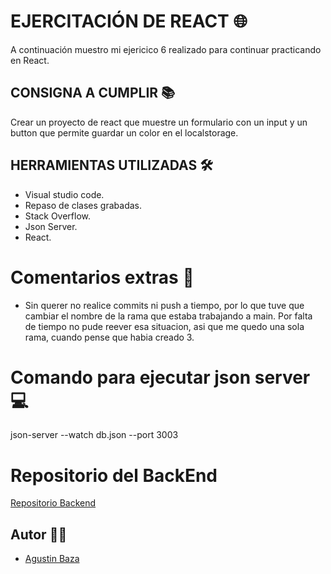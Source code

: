 
# EJERCITACIÓN DE REACT 🌐 
A continuación muestro mi ejericico 6 realizado para continuar practicando en React.


## CONSIGNA A CUMPLIR 📚

Crear un proyecto de react que muestre un formulario con un input y un button que permite guardar un color en el localstorage.

## HERRAMIENTAS UTILIZADAS 🛠

- Visual studio code.
- Repaso de clases grabadas.
- Stack Overflow.
- Json Server.
- React.
  
# Comentarios extras 📌

- Sin querer no realice commits ni push a tiempo, por lo que tuve que cambiar el nombre de la rama que estaba trabajando a main. Por falta de tiempo no pude reever esa situacion, asi que me quedo una sola rama, cuando pense que habia creado 3.


# Comando para ejecutar json server 💻

json-server --watch db.json --port 3003

# Repositorio del BackEnd 

[Repositorio Backend](https://github.com/agustinbaza/EJ-2-BACKEND)


## Autor 🙋‍♂️
- [Agustin Baza](https://github.com/agustinbaza)
